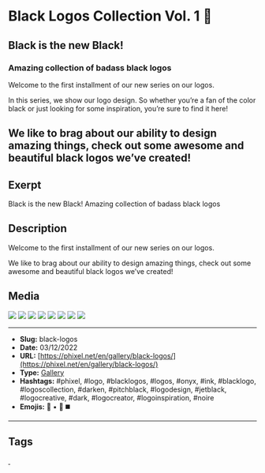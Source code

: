 # Black Logos Collection Vol. 1 🖤
## Black is the new Black!
### Amazing collection of badass black logos
Welcome to the first installment of our new series on our logos.

In this series, we show our logo design. So whether you’re a fan of the color black or just looking for some inspiration, you’re sure to find it here!

We like to brag about our ability to design amazing things, check out some awesome and beautiful black logos we’ve created!
------------
## Exerpt
Black is the new Black!
Amazing collection of badass black logos
## Description
Welcome to the first installment of our new series on our logos.

We like to brag about our ability to design amazing things, check out some awesome and beautiful black logos we’ve created!
## Media
<img src="media/8db6e988/black-logo-001.jpg">
<img src="media/761059f5/black-logo-003.jpg">
<img src="media/85fe1f3b/black-logo-004.jpg">
<img src="media/86185cd8/black-logo-005.jpg">
<img src="media/0f0f0192/black-logo-006.jpg">
<img src="media/02037d05/black-logo-007.jpg">
<img src="media/1ad4a19a/black-logo-008.jpg">
<img src="media/fa05fd04/black-logo-009.jpg">

------------
- **Slug:** black-logos
- **Date:** 03/12/2022
- **URL:** [https://phixel.net/en/gallery/black-logos/](https://phixel.net/en/gallery/black-logos/)
- **Type:** [Gallery](#gallery)
- **Hashtags:** #phixel, #logo, #blacklogos, #logos, #onyx, #ink, #blacklogo, #logoscollection, #darken, #pitchblack, #logodesign, #jetblack, #logocreative, #dark, #logocreator, #logoinspiration, #noire
- **Emojis:** 🖤 ▪️ 🦳 ◼️

------------
## Tags
[ ](# )
